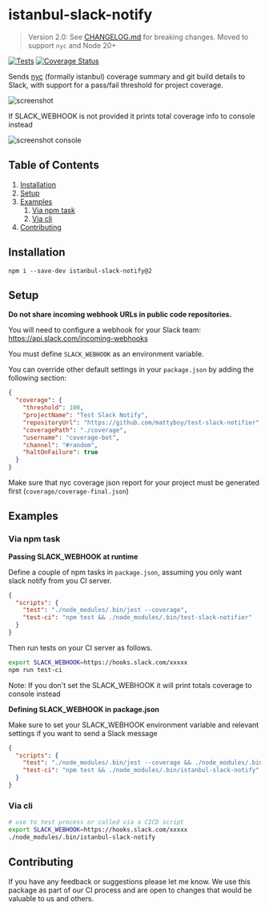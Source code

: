 # istanbul-slack-notify

> Version 2.0: See [CHANGELOG.md](CHANGELOG.md) for breaking changes. Moved to support `nyc` and Node 20+

[![Tests](https://github.com/mattyboy/istanbul-slack-notify/actions/workflows/test.yaml/badge.svg)](https://github.com/mattyboy/istanbul-slack-notify/actions/workflows/test.yaml)
[![Coverage Status](https://coveralls.io/repos/github/mattyboy/istanbul-slack-notify/badge.svg?branch=master)](https://coveralls.io/github/mattyboy/istanbul-slack-notify?branch=master)

Sends [nyc](https://www.npmjs.com/package/nyc) (formally istanbul) coverage summary and git build details to Slack, with support for a pass/fail threshold for project coverage.

![screenshot](https://raw.githubusercontent.com/mattyboy/istanbul-slack-notify/master/screenshot.png "Message example")

If SLACK_WEBHOOK is not provided it prints total coverage info to console instead

![screenshot console](https://raw.githubusercontent.com/mattyboy/istanbul-slack-notify/master/screenshot-console.png "Console example")

## Table of Contents

1. [Installation](#installation)
2. [Setup](#setup)
3. [Examples](#examples)
   1. [Via npm task](#example-npm)
   2. [Via cli](#example-cli)
4. [Contributing](#contributing)

## Installation

<a name="installation"></a>

```
npm i --save-dev istanbul-slack-notify@2
```

## Setup

<a name="setup"></a>

**Do not share incoming webhook URLs in public code repositories.**

You will need to configure a webhook for your Slack team: https://api.slack.com/incoming-webhooks

You must define `SLACK_WEBHOOK` as an environment variable.

You can override other default settings in your `package.json` by adding the following section:

```json
{
  "coverage": {
    "threshold": 100,
    "projectName": "Test Slack Notify",
    "repositoryUrl": "https://github.com/mattyboy/test-slack-notifier",
    "coveragePath": "./coverage",
    "username": "coverage-bot",
    "channel": "#random",
    "haltOnFailure": true
  }
}
```

Make sure that nyc coverage json report for your project must be generated first (`coverage/coverage-final.json`)

## Examples

<a name="examples"></a>

### Via npm task

<a name="example-npm"></a>

**Passing SLACK_WEBHOOK at runtime**

Define a couple of npm tasks in `package.json`, assuming you only want slack notify from you CI server.

```json
{
  "scripts": {
    "test": "./node_modules/.bin/jest --coverage",
    "test-ci": "npm test && ./node_modules/.bin/test-slack-notifier"
  }
}
```

Then run tests on your CI server as follows.

```bash
export SLACK_WEBHOOK=https://hooks.slack.com/xxxxx
npm run test-ci
```

Note: If you don't set the SLACK_WEBHOOK it will print totals coverage to console instead

**Defining SLACK_WEBHOOK in package.json**

Make sure to set your SLACK_WEBHOOK environment variable and relevant settings if you want to send a Slack message

```json
{
  "scripts": {
    "test": "./node_modules/.bin/jest --coverage && ./node_modules/.bin/istanbul-slack-notify",
    "test-ci": "npm test && ./node_modules/.bin/istanbul-slack-notify"
  }
}
```

### Via cli

<a name="example-cli"></a>

```bash
# use to test process or called via a CICD script
export SLACK_WEBHOOK=https://hooks.slack.com/xxxxx
./node_modules/.bin/istanbul-slack-notify
```

## Contributing

<a name="contributing"></a>

If you have any feedback or suggestions please let me know. We use this package as part of our CI process and
are open to changes that would be valuable to us and others.
